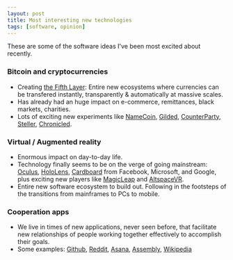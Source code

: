 ```yaml
---
layout: post
title: Most interesting new technologies
tags: [software, opinion]
---
```


These are some of the software ideas I've been most excited about recently.

### Bitcoin and cryptocurrencies

- Creating [the Fifth Layer](http://startupboy.com/2014/04/01/the-fifth-protocol/): Entire new ecosystems where currencies can be transfered instantly, transparently & automatically at massive scales.
- Has already had an huge impact on e-commerce, remittances, black markets, charities.
- Lots of exciting new experiments like [NameCoin](https://namecoin.info/), [Gilded](https://www.gilded.club/), [CounterParty](http://counterparty.io/), [Steller](https://www.stellar.org/), [Chronicled](http://www.chronicled.com/).

### Virtual / Augmented reality

- Enormous impact on day-to-day life.
- Technology finally seems to be on the verge of going mainstream: [Oculus](https://www.oculus.com), [HoloLens](https://www.microsoft.com/microsoft-hololens/en-us), [Cardboard](https://www.google.com/get/cardboard/) from Facebook, Microsoft, and Google, plus exciting new players like [MagicLeap](http://www.magicleap.com/) and [AltspaceVR](http://altvr.com/).
- Entire new software ecosystem to build out. Following in the footsteps of the transitions from mainframes to PCs to mobile.

### Cooperation apps

- We live in times of new applications, never seen before, that facilitate new relationships of people working together effectively to accomplish their goals.
- Some examples: [Github](https://github.com/), [Reddit](http://www.reddit.com/about/), [Asana](https://asana.com/), [Assembly](https://assembly.com/), [Wikipedia](https://www.wikipedia.org/)
